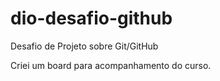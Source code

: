 # dio-desafio-github
Desafio de Projeto sobre Git/GitHub

Criei um board para acompanhamento do curso.
